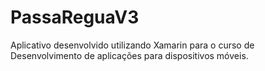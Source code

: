 # PassaReguaV3

Aplicativo desenvolvido utilizando Xamarin para o curso de Desenvolvimento de aplicações para dispositivos móveis.
